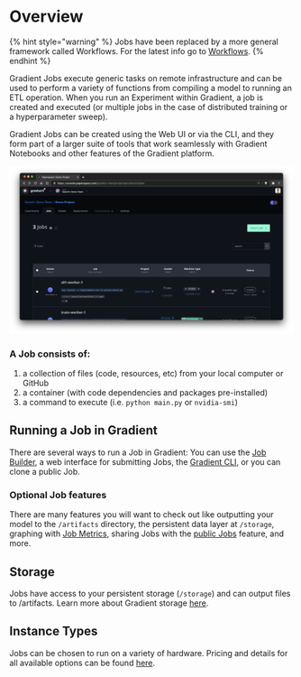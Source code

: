 # Overview

{% hint style="warning" %}
Jobs have been replaced by a more general framework called Workflows. For the latest info go to [Workflows](https://docs.paperspace.com/gradient/explore-train-deploy/workflows).
{% endhint %}

Gradient Jobs execute generic tasks on remote infrastructure and can be used to perform a variety of functions from compiling a model to running an ETL operation. When you run an Experiment within Gradient, a job is created and executed \(or multiple jobs in the case of distributed training or a hyperparameter sweep\).

Gradient Jobs can be created using the Web UI or via the CLI, and they form part of a larger suite of tools that work seamlessly with Gradient Notebooks and other features of the Gradient platform.

![Jobs are available within a project](../.gitbook/assets/screen-shot-2021-01-18-at-9.56.58-pm.png)

### A Job consists of:

1. a collection of files \(code, resources, etc\) from your local computer or GitHub
2. a container \(with code dependencies and packages pre-installed\)
3. a command to execute \(i.e. `python main.py` or `nvidia-smi`\)

## Running a Job in Gradient

There are several ways to run a Job in Gradient: You can use the [Job Builder](about.md), a web interface for submitting Jobs, the [Gradient CLI](../get-started/install-the-cli.md), or you can clone a public Job.

### Optional Job features

There are many features you will want to check out like outputting your model to the `/artifacts` directory, the persistent data layer at `/storage`, graphing with [Job Metrics](create-a-job/job-metrics/), sharing Jobs with the [public Jobs](create-a-job/public-jobs.md) feature, and more.

## Storage

Jobs have access to your persistent storage \(`/storage`\) and can output files to /artifacts. Learn more about Gradient storage [here](../data/storage/).

## Instance Types

Jobs can be chosen to run on a variety of hardware. Pricing and details for all available options can be found [here](https://gradient.paperspace.com/instances).

